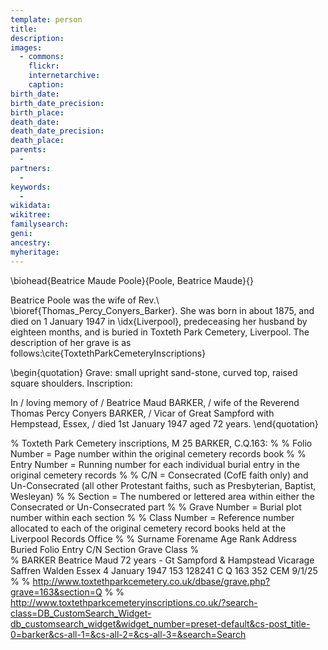 ```yaml
---
template: person
title:
description:
images:
  - commons: 
    flickr: 
    internetarchive: 
    caption: 
birth_date: 
birth_date_precision: 
birth_place: 
death_date: 
death_date_precision: 
death_place: 
parents:
  - 
partners:
  - 
keywords:
  - 
wikidata: 
wikitree: 
familysearch: 
geni: 
ancestry: 
myheritage: 
---
```


\biohead{Beatrice Maude Poole}{Poole, Beatrice Maude}{}

Beatrice Poole was the wife of Rev.\ \bioref{Thomas_Percy_Conyers_Barker}.
She was born in about 1875, and died on 1 January 1947 in \idx{Liverpool}, predeceasing her husband by eighteen months, and is buried in Toxteth Park Cemetery, Liverpool.
The description of her grave is as follows:\cite{ToxtethParkCemeteryInscriptions}

\begin{quotation}
Grave: small upright sand-stone, curved top, raised square shoulders. Inscription:

In / loving memory of / Beatrice Maud BARKER, / wife of the Reverend Thomas Percy Conyers BARKER, / Vicar of Great Sampford with Hempstead, Essex, / died 1st January 1947 aged 72 years.
\end{quotation}

% Toxteth Park Cemetery inscriptions, M 25 BARKER, C.Q.163:
% 
% Folio Number = Page number within the original cemetery records book
% 
% Entry Number = Running number for each individual burial entry in the original cemetery records
% 
% C/N = Consecrated (CofE faith only) and Un-Consecrated (all other Protestant faiths, such as Presbyterian, Baptist, Wesleyan)
% 
% Section = The numbered or lettered area within either the Consecrated or Un-Consecrated part
% 
% Grave Number = Burial plot number within each section
% 
% Class Number = Reference number allocated to each of the original cemetery record books held at the Liverpool Records Office
% 
% Surname	Forename	Age	Rank	Address	Buried	Folio	Entry	C/N	Section	Grave	Class
%  	 	 	 	 	 	 	 	 	 	 	 
% BARKER	Beatrice Maud	72 years	-	Gt Sampford & Hampstead Vicarage Saffren Walden Essex	4 January 1947	153	128241	C	Q	163	352 CEM 9/1/25
% 
% http://www.toxtethparkcemetery.co.uk/dbase/grave.php?grave=163&section=Q
% 
% http://www.toxtethparkcemeteryinscriptions.co.uk/?search-class=DB_CustomSearch_Widget-db_customsearch_widget&widget_number=preset-default&cs-post_title-0=barker&cs-all-1=&cs-all-2=&cs-all-3=&search=Search
